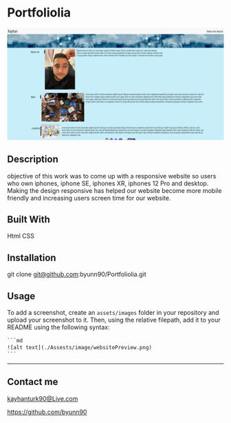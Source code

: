# Portfoliolia

![alt text](./Assests/image/websitePreview.png)

## Description

objective of this work was to come up with a responsive website so users who own iphones, iphone SE, iphones XR, iphones 12 Pro and desktop. Making the design responsive has helped our website become more mobile friendly and increasing users screen time for our website.

## Built With

Html
CSS

## Installation

git clone git@github.com:byunn90/Portfoliolia.git

## Usage

To add a screenshot, create an `assets/images` folder in your repository and upload your screenshot to it. Then, using the relative filepath, add it to your README using the following syntax:

    ```md
    ![alt text](./Assests/image/websitePreview.png)
    ```

---

## Contact me

kayhanturk90@Live.com

https://github.com/byunn90
